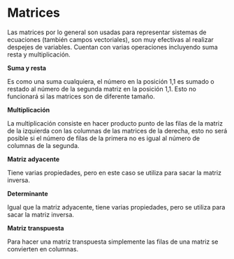 

# Matrices
 
Las matrices por lo general son usadas para representar sistemas de ecuaciones (también campos vectoriales), son muy efectivas al realizar despejes de variables. Cuentan con varias operaciones incluyendo suma resta y multiplicación.

**Suma y resta**

Es como una suma cualquiera, el número en la posición 1,1 es sumado o restado al número de la segunda matriz en la posición 1,1. Esto no funcionará si las matrices son de diferente tamaño.

**Multiplicación**

La multiplicación consiste en hacer producto punto de las filas de la matriz de la izquierda con las columnas de las matrices de la derecha, esto no será posible si el número de filas de la primera no es igual al número de columnas de la segunda.

**Matriz adyacente**

Tiene varias propiedades, pero en este caso se utiliza para sacar la matriz inversa.

**Determinante**

Igual que la matriz adyacente, tiene varias propiedades, pero se utiliza para sacar la matriz inversa.

**Matriz transpuesta**

Para hacer una matriz transpuesta simplemente las filas de una matriz se convierten en columnas.


<!--stackedit_data:
eyJoaXN0b3J5IjpbLTMxMTExOTAwOSwxMDk1OTczMTMsLTEwMT
IwNTY4MTNdfQ==
-->